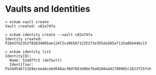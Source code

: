 # Vaults and Identities

```shell-session
» ockam vault create
Vault created: c02a74fa
```

```shell-session
» ockam identity create --vault c02a74fa
Identity created: P2843fb2352f0263480bae124f2ca965671225273e355da585a7115a0bb44bc13
```

```shell-session
» ockam identity list
Identity[0]:
  Name: 53a07fc5 (default)
  Identifier: Pa3dd54b711b9eceea6cebd648ac30d7683d96e7ba0160a441780965c1623f25fsh
```
